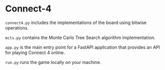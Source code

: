# Connect-4

`connect4.py` includes the implementations of the board using bitwise operations.

`mcts.py` contains the Monte Carlo Tree Search algorithm implementation.

`app.py` is the main entry point for a FastAPI application that provides an API for playing Connect 4 online.

`run.py` runs the game locally on your machine.

